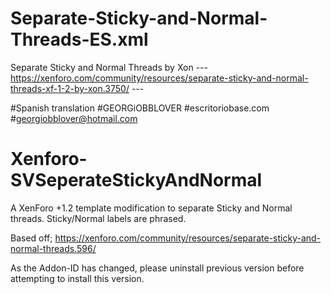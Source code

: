 # Separate-Sticky-and-Normal-Threads-ES.xml
Separate Sticky and Normal Threads by Xon --- https://xenforo.com/community/resources/separate-sticky-and-normal-threads-xf-1-2-by-xon.3750/ ---

#Spanish translation
#GEORGiOBBLOVER
#escritoriobase.com
#georgiobblover@hotmail.com

Xenforo-SVSeperateStickyAndNormal
======================

A XenForo +1.2 template modification to separate Sticky and Normal threads. Sticky/Normal labels are phrased.

Based off; https://xenforo.com/community/resources/separate-sticky-and-normal-threads.596/ 

As the Addon-ID has changed, please uninstall previous version before attempting to install this version.
